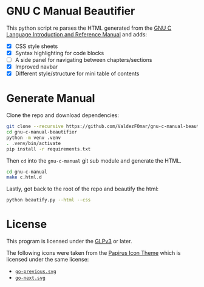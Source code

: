 # GNU C Manual Beautifier

This python script re parses the HTML generated from the
[GNU C Language Introduction and Reference Manual](https://www.gnu.org/software/c-intro-and-ref/) and adds:

- [x] CSS style sheets 
- [x] Syntax highlighting for code blocks
- [ ] A side panel for navigating between chapters/sections
- [x] Improved navbar
- [x] Different style/structure for mini table of contents

# Generate Manual

Clone the repo and download dependencies:

```bash
git clone --recursive https://github.com/ValdezFOmar/gnu-c-manual-beautifier
cd gnu-c-manual-beautifier
python -m venv .venv
. .venv/bin/activate
pip install -r requirements.txt
```

Then `cd` into the `gnu-c-manual` git sub module and generate the HTML.

```bash
cd gnu-c-manual
make c.html.d
```

Lastly, got back to the root of the repo and beautify the html:

```bash
python beautify.py --html --css
```

# License

This program is licensed under the [GLPv3](LICENSE) or later.

The following icons were taken from the [Papirus Icon Theme](https://github.com/PapirusDevelopmentTeam/papirus-icon-theme/)
which is licensed under the same license:

- [`go-previous.svg`](css/go-previous.svg)
- [`go-next.svg`](css/go-next.svg)
